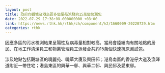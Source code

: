 ```yaml
---
layout: post
title: 政府向觀塘及港島區多個屋苑派發約15萬個快測包
date: 2022-07-29 17:38:08.000000000 +08:00
link: https://news.rthk.hk/rthk/ch/component/k2/1660009-20220729.htm
categories: rthk
---
```


因應多區的污水檢測結果呈陽性及病毒量相對較高，當局會陸續向有關地點的居民、在地工作清潔員工和物業管理員工派發合共約15萬個快速抗原測試包。

涉及地點包括觀塘區的曉麗苑、曉華大廈及興田邨；港島南區的香港仔大道及漁暉道附近一帶住宅；港島東區的興華一邨、興華二邨、興民邨及愛東邨。
